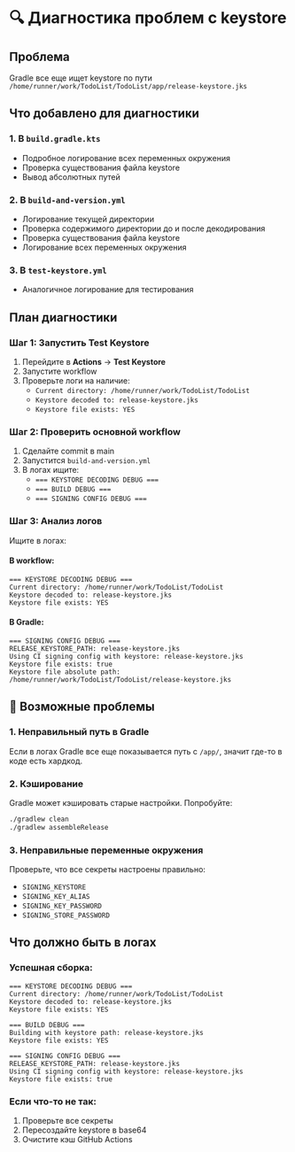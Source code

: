 # 🔍 Диагностика проблем с keystore

## Проблема
Gradle все еще ищет keystore по пути `/home/runner/work/TodoList/TodoList/app/release-keystore.jks`

## Что добавлено для диагностики

### 1. В `build.gradle.kts`
- Подробное логирование всех переменных окружения
- Проверка существования файла keystore
- Вывод абсолютных путей

### 2. В `build-and-version.yml`
- Логирование текущей директории
- Проверка содержимого директории до и после декодирования
- Проверка существования файла keystore
- Логирование всех переменных окружения

### 3. В `test-keystore.yml`
- Аналогичное логирование для тестирования

## План диагностики

### Шаг 1: Запустить Test Keystore
1. Перейдите в **Actions** → **Test Keystore**
2. Запустите workflow
3. Проверьте логи на наличие:
   - `Current directory: /home/runner/work/TodoList/TodoList`
   - `Keystore decoded to: release-keystore.jks`
   - `Keystore file exists: YES`

### Шаг 2: Проверить основной workflow
1. Сделайте commit в main
2. Запустится `build-and-version.yml`
3. В логах ищите:
   - `=== KEYSTORE DECODING DEBUG ===`
   - `=== BUILD DEBUG ===`
   - `=== SIGNING CONFIG DEBUG ===`

### Шаг 3: Анализ логов
Ищите в логах:

#### В workflow:
```
=== KEYSTORE DECODING DEBUG ===
Current directory: /home/runner/work/TodoList/TodoList
Keystore decoded to: release-keystore.jks
Keystore file exists: YES
```

#### В Gradle:
```
=== SIGNING CONFIG DEBUG ===
RELEASE_KEYSTORE_PATH: release-keystore.jks
Using CI signing config with keystore: release-keystore.jks
Keystore file exists: true
Keystore file absolute path: /home/runner/work/TodoList/TodoList/release-keystore.jks
```

## 🔧 Возможные проблемы

### 1. Неправильный путь в Gradle
Если в логах Gradle все еще показывается путь с `/app/`, значит где-то в коде есть хардкод.

### 2. Кэширование
Gradle может кэшировать старые настройки. Попробуйте:
```bash
./gradlew clean
./gradlew assembleRelease
```

### 3. Неправильные переменные окружения
Проверьте, что все секреты настроены правильно:
- `SIGNING_KEYSTORE`
- `SIGNING_KEY_ALIAS`
- `SIGNING_KEY_PASSWORD`
- `SIGNING_STORE_PASSWORD`

## Что должно быть в логах

### Успешная сборка:
```
=== KEYSTORE DECODING DEBUG ===
Current directory: /home/runner/work/TodoList/TodoList
Keystore decoded to: release-keystore.jks
Keystore file exists: YES

=== BUILD DEBUG ===
Building with keystore path: release-keystore.jks
Keystore file exists: YES

=== SIGNING CONFIG DEBUG ===
RELEASE_KEYSTORE_PATH: release-keystore.jks
Using CI signing config with keystore: release-keystore.jks
Keystore file exists: true
```

### Если что-то не так:
1. Проверьте все секреты
2. Пересоздайте keystore в base64
3. Очистите кэш GitHub Actions
